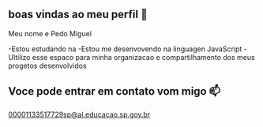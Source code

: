 ## boas vindas ao meu perfil 💙 

Meu nome e Pedo Miguel

-Estou estudando na 
-Estou me desenvovendo na linguagen JavaScript
-Ultilizo esse espaco para minha organizacao e compartilhamento dos meus progetos desenvolvidos

## Voce pode entrar em contato vom migo 📫

00001133517729sp@al.educacao.sp.gov.br

